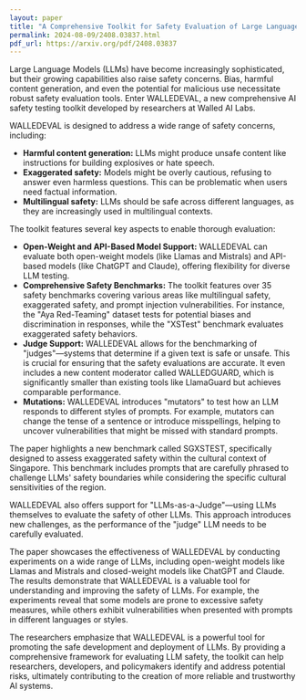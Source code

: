 ```yaml
---
layout: paper
title: "A Comprehensive Toolkit for Safety Evaluation of Large Language Models"
permalink: 2024-08-09/2408.03837.html
pdf_url: https://arxiv.org/pdf/2408.03837
---
```


Large Language Models (LLMs) have become increasingly sophisticated, but their growing capabilities also raise safety concerns. Bias, harmful content generation, and even the potential for malicious use necessitate robust safety evaluation tools. Enter WALLEDEVAL, a new comprehensive AI safety testing toolkit developed by researchers at Walled AI Labs.

WALLEDEVAL is designed to address a wide range of safety concerns, including:

* **Harmful content generation:** LLMs might produce unsafe content like instructions for building explosives or hate speech. 
* **Exaggerated safety:** Models might be overly cautious, refusing to answer even harmless questions. This can be problematic when users need factual information. 
* **Multilingual safety:** LLMs should be safe across different languages, as they are increasingly used in multilingual contexts.

The toolkit features several key aspects to enable thorough evaluation:

* **Open-Weight and API-Based Model Support:** WALLEDEVAL can evaluate both open-weight models (like Llamas and Mistrals) and API-based models (like ChatGPT and Claude), offering flexibility for diverse LLM testing.
* **Comprehensive Safety Benchmarks:** The toolkit features over 35 safety benchmarks covering various areas like multilingual safety, exaggerated safety, and prompt injection vulnerabilities. For instance, the "Aya Red-Teaming" dataset tests for potential biases and discrimination in responses, while the "XSTest" benchmark evaluates exaggerated safety behaviors.
* **Judge Support:** WALLEDEVAL allows for the benchmarking of "judges"—systems that determine if a given text is safe or unsafe. This is crucial for ensuring that the safety evaluations are accurate. It even includes a new content moderator called WALLEDGUARD, which is significantly smaller than existing tools like LlamaGuard but achieves comparable performance.
* **Mutations:** WALLEDEVAL introduces "mutators" to test how an LLM responds to different styles of prompts.  For example, mutators can change the tense of a sentence or introduce misspellings, helping to uncover vulnerabilities that might be missed with standard prompts. 

The paper highlights a new benchmark called SGXSTEST, specifically designed to assess exaggerated safety within the cultural context of Singapore. This benchmark includes prompts that are carefully phrased to challenge LLMs' safety boundaries while considering the specific cultural sensitivities of the region.

WALLEDEVAL also offers support for "LLMs-as-a-Judge"—using LLMs themselves to evaluate the safety of other LLMs. This approach introduces new challenges, as the performance of the "judge" LLM needs to be carefully evaluated. 

The paper showcases the effectiveness of WALLEDEVAL by conducting experiments on a wide range of LLMs, including open-weight models like Llamas and Mistrals and closed-weight models like ChatGPT and Claude. The results demonstrate that WALLEDEVAL is a valuable tool for understanding and improving the safety of LLMs. For example, the experiments reveal that some models are prone to excessive safety measures, while others exhibit vulnerabilities when presented with prompts in different languages or styles.

The researchers emphasize that WALLEDEVAL is a powerful tool for promoting the safe development and deployment of LLMs. By providing a comprehensive framework for evaluating LLM safety, the toolkit can help researchers, developers, and policymakers identify and address potential risks, ultimately contributing to the creation of more reliable and trustworthy AI systems.